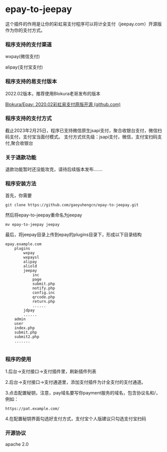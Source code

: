 # epay-to-jeepay
这个插件的作用是让你的彩虹易支付程序可以将计全支付（jeepay.com）开源版作为你的支付方式。



### 程序支持的支付渠道

wxpay(微信支付)

alipay(支付宝支付)



### 程序支持的易支付版本 

2022.02版本，推荐使用Blokura老哥发布的版本

[Blokura/Epay: 2020.02彩虹易支付原版开源 (github.com)](https://github.com/Blokura/Epay)



### 程序支持的支付方式

截止2023年2月25日，程序已支持微信原生jsapi支付，聚合收银台支付，微信扫码支付，支付宝当面付模式。
支付方式优先级：jsapi支付，微信，支付宝扫码支付,聚合收银台



### 关于退款功能
退款功能暂时还没能攻克，请待后续版本发布.......

### 程序安装方法

首先，你需要

```
git clone https://github.com/gaoyuhengcn/epay-to-jeepay.git
```

然后将epay-to-jeepay重命名为jeepay

```
mv epay-to-jeepay jeepay
```

最后，将jeepay目录上传到epay的plugins目录下，形成以下目录结构

```
epay.example.com
	plugins
		wxpay
		wxpaysl
		alipay
		aliold
		jeepay
			inc
			page
			submit.php
			notify.php
			config.inc
			qrcode.php
			return.php
			......
		jdpay
		......
	admin
	user
	index.php
	submit.php
	submit2.php
	.......
		
```



### 程序的使用

1.后台->支付接口->支付插件里，刷新插件列表

2.后台->支付接口->支付通道里，添加支付插件为计全支付的支付通道。

3.点击配置秘钥，注意，pay域名要写你payment服务的域名，包含协议名和/，例如：

```
https://pat.example.com/
```

4.在配置秘钥界面勾选好支付方式，支付宝个人版建议只勾选支付宝扫码

### 开源协议

apache 2.0

